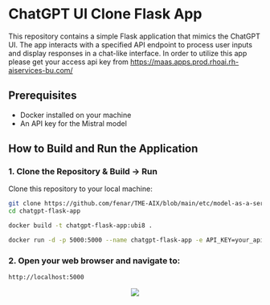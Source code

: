 # ChatGPT UI Clone Flask App

This repository contains a simple Flask application that mimics the ChatGPT UI. The app interacts with a specified API endpoint to process user inputs and display responses in a chat-like interface. In order to utilize this app please get your access api key from https://maas.apps.prod.rhoai.rh-aiservices-bu.com/ 

## Prerequisites

- Docker installed on your machine
- An API key for the Mistral model

## How to Build and Run the Application

### 1. Clone the Repository & Build -> Run

Clone this repository to your local machine:

```bash
git clone https://github.com/fenar/TME-AIX/blob/main/etc/model-as-a-server/
cd chatgpt-flask-app

docker build -t chatgpt-flask-app:ubi8 .

docker run -d -p 5000:5000 --name chatgpt-flask-app -e API_KEY=your_api_key chatgpt-flask-app:ubi8
```

### 2. Open your web browser and navigate to:

```bash
http://localhost:5000
```

<div align="center">
    <img src="https://raw.githubusercontent.com/fenar/TME-AIX/main/etc/model-as-a-server/maas.png"/>
</div>
